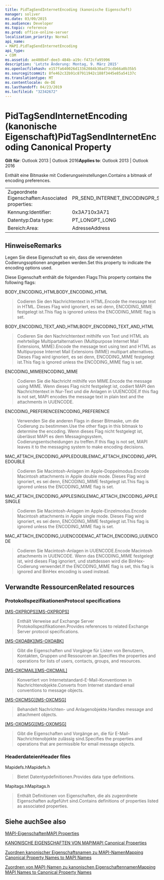 ```yaml
---
title: PidTagSendInternetEncoding (kanonische Eigenschaft)
manager: soliver
ms.date: 03/09/2015
ms.audience: Developer
ms.topic: reference
ms.prod: office-online-server
localization_priority: Normal
api_name:
- MAPI.PidTagSendInternetEncoding
api_type:
- COM
ms.assetid: ae408b4f-dee3-484b-a19c-f472cfa95996
description: 'Letzte Änderung: Montag, 9. März 2015'
ms.openlocfilehash: e157fa640026d13362084b30ad73cdb66a0b35b5
ms.sourcegitcommit: 8fe462c32b91c87911942c188f3445e85a54137c
ms.translationtype: MT
ms.contentlocale: de-DE
ms.lasthandoff: 04/23/2019
ms.locfileid: "32342672"
---
```

# <a name="pidtagsendinternetencoding-canonical-property"></a><span data-ttu-id="f5e53-103">PidTagSendInternetEncoding (kanonische Eigenschaft)</span><span class="sxs-lookup"><span data-stu-id="f5e53-103">PidTagSendInternetEncoding Canonical Property</span></span>

  
  
<span data-ttu-id="f5e53-104">**Gilt für**: Outlook 2013 | Outlook 2016</span><span class="sxs-lookup"><span data-stu-id="f5e53-104">**Applies to**: Outlook 2013 | Outlook 2016</span></span> 
  
<span data-ttu-id="f5e53-105">Enthält eine Bitmaske mit Codierungseinstellungen.</span><span class="sxs-lookup"><span data-stu-id="f5e53-105">Contains a bitmask of encoding preferences.</span></span> 
  
|||
|:-----|:-----|
|<span data-ttu-id="f5e53-106">Zugeordnete Eigenschaften:</span><span class="sxs-lookup"><span data-stu-id="f5e53-106">Associated properties:</span></span>  <br/> |<span data-ttu-id="f5e53-107">PR_SEND_INTERNET_ENCODING</span><span class="sxs-lookup"><span data-stu-id="f5e53-107">PR_SEND_INTERNET_ENCODING</span></span>  <br/> |
|<span data-ttu-id="f5e53-108">Kennung:</span><span class="sxs-lookup"><span data-stu-id="f5e53-108">Identifier:</span></span>  <br/> |<span data-ttu-id="f5e53-109">0x3A71</span><span class="sxs-lookup"><span data-stu-id="f5e53-109">0x3A71</span></span>  <br/> |
|<span data-ttu-id="f5e53-110">Datentyp:</span><span class="sxs-lookup"><span data-stu-id="f5e53-110">Data type:</span></span>  <br/> |<span data-ttu-id="f5e53-111">PT_LONG</span><span class="sxs-lookup"><span data-stu-id="f5e53-111">PT_LONG</span></span>  <br/> |
|<span data-ttu-id="f5e53-112">Bereich:</span><span class="sxs-lookup"><span data-stu-id="f5e53-112">Area:</span></span>  <br/> |<span data-ttu-id="f5e53-113">Adresse</span><span class="sxs-lookup"><span data-stu-id="f5e53-113">Address</span></span>  <br/> |
   
## <a name="remarks"></a><span data-ttu-id="f5e53-114">Hinweise</span><span class="sxs-lookup"><span data-stu-id="f5e53-114">Remarks</span></span>

<span data-ttu-id="f5e53-115">Legen Sie diese Eigenschaft so ein, dass die verwendeten Codierungsoptionen angegeben werden.</span><span class="sxs-lookup"><span data-stu-id="f5e53-115">Set this property to indicate the encoding options used.</span></span> 
  
<span data-ttu-id="f5e53-116">Diese Eigenschaft enthält die folgenden Flags:</span><span class="sxs-lookup"><span data-stu-id="f5e53-116">This property contains the following flags:</span></span>
  
<span data-ttu-id="f5e53-117">BODY_ENCODING_HTML</span><span class="sxs-lookup"><span data-stu-id="f5e53-117">BODY_ENCODING_HTML</span></span> 
  
> <span data-ttu-id="f5e53-118">Codieren Sie den Nachrichtentext in HTML.</span><span class="sxs-lookup"><span data-stu-id="f5e53-118">Encode the message text in HTML.</span></span> <span data-ttu-id="f5e53-119">Dieses Flag wird ignoriert, es sei denn, ENCODING_MIME festgelegt ist.</span><span class="sxs-lookup"><span data-stu-id="f5e53-119">This flag is ignored unless the ENCODING_MIME flag is set.</span></span> 
    
<span data-ttu-id="f5e53-120">BODY_ENCODING_TEXT_AND_HTML</span><span class="sxs-lookup"><span data-stu-id="f5e53-120">BODY_ENCODING_TEXT_AND_HTML</span></span> 
  
> <span data-ttu-id="f5e53-121">Codieren Sie den Nachrichtentext mithilfe von Text und HTML als mehrteilige Multipartalternativen (Multipurpose Internet Mail Extensions, MIME).</span><span class="sxs-lookup"><span data-stu-id="f5e53-121">Encode the message text using text and HTML as Multipurpose Internet Mail Extensions (MIME) multipart alternatives.</span></span> <span data-ttu-id="f5e53-122">Dieses Flag wird ignoriert, es sei denn, ENCODING_MIME festgelegt ist.</span><span class="sxs-lookup"><span data-stu-id="f5e53-122">This flag is ignored unless the ENCODING_MIME flag is set.</span></span> 
    
<span data-ttu-id="f5e53-123">ENCODING_MIME</span><span class="sxs-lookup"><span data-stu-id="f5e53-123">ENCODING_MIME</span></span> 
  
> <span data-ttu-id="f5e53-124">Codieren Sie die Nachricht mithilfe von MIME.</span><span class="sxs-lookup"><span data-stu-id="f5e53-124">Encode the message using MIME.</span></span> <span data-ttu-id="f5e53-125">Wenn dieses Flag nicht festgelegt ist, codiert MAPI den Nachrichtentext in Nur-Text und die Anlagen in UUENCODE.</span><span class="sxs-lookup"><span data-stu-id="f5e53-125">If this flag is not set, MAPI encodes the message text in plain text and the attachments in UUENCODE.</span></span> 
    
<span data-ttu-id="f5e53-126">ENCODING_PREFERENCE</span><span class="sxs-lookup"><span data-stu-id="f5e53-126">ENCODING_PREFERENCE</span></span> 
  
> <span data-ttu-id="f5e53-127">Verwenden Sie die anderen Flags in dieser Bitmaske, um die Codierung zu bestimmen.</span><span class="sxs-lookup"><span data-stu-id="f5e53-127">Use the other flags in this bitmask to determine the encoding.</span></span> <span data-ttu-id="f5e53-128">Wenn dieses Flag nicht festgelegt ist, überlässt MAPI es dem Messagingsystem, Codierungsentscheidungen zu treffen.</span><span class="sxs-lookup"><span data-stu-id="f5e53-128">If this flag is not set, MAPI leaves it to the messaging system to make encoding decisions.</span></span> 
    
<span data-ttu-id="f5e53-129">MAC_ATTACH_ENCODING_APPLEDOUBLE</span><span class="sxs-lookup"><span data-stu-id="f5e53-129">MAC_ATTACH_ENCODING_APPLEDOUBLE</span></span> 
  
> <span data-ttu-id="f5e53-130">Codieren Sie Macintosh-Anlagen im Apple-Doppelmodus.</span><span class="sxs-lookup"><span data-stu-id="f5e53-130">Encode Macintosh attachments in Apple double mode.</span></span> <span data-ttu-id="f5e53-131">Dieses Flag wird ignoriert, es sei denn, ENCODING_MIME festgelegt ist.</span><span class="sxs-lookup"><span data-stu-id="f5e53-131">This flag is ignored unless the ENCODING_MIME flag is set.</span></span> 
    
<span data-ttu-id="f5e53-132">MAC_ATTACH_ENCODING_APPLESINGLE</span><span class="sxs-lookup"><span data-stu-id="f5e53-132">MAC_ATTACH_ENCODING_APPLESINGLE</span></span> 
  
> <span data-ttu-id="f5e53-133">Codieren Sie Macintosh-Anlagen im Apple-Einzelmodus.</span><span class="sxs-lookup"><span data-stu-id="f5e53-133">Encode Macintosh attachments in Apple single mode.</span></span> <span data-ttu-id="f5e53-134">Dieses Flag wird ignoriert, es sei denn, ENCODING_MIME festgelegt ist.</span><span class="sxs-lookup"><span data-stu-id="f5e53-134">This flag is ignored unless the ENCODING_MIME flag is set.</span></span> 
    
<span data-ttu-id="f5e53-135">MAC_ATTACH_ENCODING_UUENCODE</span><span class="sxs-lookup"><span data-stu-id="f5e53-135">MAC_ATTACH_ENCODING_UUENCODE</span></span> 
  
> <span data-ttu-id="f5e53-136">Codieren Sie Macintosh-Anlagen in UUENCODE.</span><span class="sxs-lookup"><span data-stu-id="f5e53-136">Encode Macintosh attachments in UUENCODE.</span></span> <span data-ttu-id="f5e53-137">Wenn das ENCODING_MIME festgelegt ist, wird dieses Flag ignoriert, und stattdessen wird die BinHex-Codierung verwendet.</span><span class="sxs-lookup"><span data-stu-id="f5e53-137">If the ENCODING_MIME flag is set, this flag is ignored and BinHex encoding is used instead.</span></span> 
    
## <a name="related-resources"></a><span data-ttu-id="f5e53-138">Verwandte Ressourcen</span><span class="sxs-lookup"><span data-stu-id="f5e53-138">Related resources</span></span>

### <a name="protocol-specifications"></a><span data-ttu-id="f5e53-139">Protokollspezifikationen</span><span class="sxs-lookup"><span data-stu-id="f5e53-139">Protocol specifications</span></span>

<span data-ttu-id="f5e53-140">[[MS-OXPROPS]](https://msdn.microsoft.com/library/f6ab1613-aefe-447d-a49c-18217230b148%28Office.15%29.aspx)</span><span class="sxs-lookup"><span data-stu-id="f5e53-140">[[MS-OXPROPS]](https://msdn.microsoft.com/library/f6ab1613-aefe-447d-a49c-18217230b148%28Office.15%29.aspx)</span></span>
  
> <span data-ttu-id="f5e53-141">Enthält Verweise auf Exchange Server Protokollspezifikationen.</span><span class="sxs-lookup"><span data-stu-id="f5e53-141">Provides references to related Exchange Server protocol specifications.</span></span>
    
<span data-ttu-id="f5e53-142">[[MS-OXOABK]](https://msdn.microsoft.com/library/f4cf9b4c-9232-4506-9e71-2270de217614%28Office.15%29.aspx)</span><span class="sxs-lookup"><span data-stu-id="f5e53-142">[[MS-OXOABK]](https://msdn.microsoft.com/library/f4cf9b4c-9232-4506-9e71-2270de217614%28Office.15%29.aspx)</span></span>
  
> <span data-ttu-id="f5e53-143">Gibt die Eigenschaften und Vorgänge für Listen von Benutzern, Kontakten, Gruppen und Ressourcen an.</span><span class="sxs-lookup"><span data-stu-id="f5e53-143">Specifies the properties and operations for lists of users, contacts, groups, and resources.</span></span>
    
<span data-ttu-id="f5e53-144">[[MS-OXCMAIL]](https://msdn.microsoft.com/library/b60d48db-183f-4bf5-a908-f584e62cb2d4%28Office.15%29.aspx)</span><span class="sxs-lookup"><span data-stu-id="f5e53-144">[[MS-OXCMAIL]](https://msdn.microsoft.com/library/b60d48db-183f-4bf5-a908-f584e62cb2d4%28Office.15%29.aspx)</span></span>
  
> <span data-ttu-id="f5e53-145">Konvertiert von Internetstandard-E-Mail-Konventionen in Nachrichtenobjekte.</span><span class="sxs-lookup"><span data-stu-id="f5e53-145">Converts from Internet standard email conventions to message objects.</span></span>
    
<span data-ttu-id="f5e53-146">[[MS-OXCMSG]](https://msdn.microsoft.com/library/7fd7ec40-deec-4c06-9493-1bc06b349682%28Office.15%29.aspx)</span><span class="sxs-lookup"><span data-stu-id="f5e53-146">[[MS-OXCMSG]](https://msdn.microsoft.com/library/7fd7ec40-deec-4c06-9493-1bc06b349682%28Office.15%29.aspx)</span></span>
  
> <span data-ttu-id="f5e53-147">Behandelt Nachrichten- und Anlagenobjekte.</span><span class="sxs-lookup"><span data-stu-id="f5e53-147">Handles message and attachment objects.</span></span>
    
<span data-ttu-id="f5e53-148">[[MS-OXOMSG]](https://msdn.microsoft.com/library/daa9120f-f325-4afb-a738-28f91049ab3c%28Office.15%29.aspx)</span><span class="sxs-lookup"><span data-stu-id="f5e53-148">[[MS-OXOMSG]](https://msdn.microsoft.com/library/daa9120f-f325-4afb-a738-28f91049ab3c%28Office.15%29.aspx)</span></span>
  
> <span data-ttu-id="f5e53-149">Gibt die Eigenschaften und Vorgänge an, die für E-Mail-Nachrichtenobjekte zulässig sind.</span><span class="sxs-lookup"><span data-stu-id="f5e53-149">Specifies the properties and operations that are permissible for email message objects.</span></span>
    
### <a name="header-files"></a><span data-ttu-id="f5e53-150">Headerdateien</span><span class="sxs-lookup"><span data-stu-id="f5e53-150">Header files</span></span>

<span data-ttu-id="f5e53-151">Mapidefs.h</span><span class="sxs-lookup"><span data-stu-id="f5e53-151">Mapidefs.h</span></span>
  
> <span data-ttu-id="f5e53-152">Bietet Datentypdefinitionen.</span><span class="sxs-lookup"><span data-stu-id="f5e53-152">Provides data type definitions.</span></span>
    
<span data-ttu-id="f5e53-153">Mapitags.h</span><span class="sxs-lookup"><span data-stu-id="f5e53-153">Mapitags.h</span></span>
  
> <span data-ttu-id="f5e53-154">Enthält Definitionen von Eigenschaften, die als zugeordnete Eigenschaften aufgeführt sind.</span><span class="sxs-lookup"><span data-stu-id="f5e53-154">Contains definitions of properties listed as associated properties.</span></span>
    
## <a name="see-also"></a><span data-ttu-id="f5e53-155">Siehe auch</span><span class="sxs-lookup"><span data-stu-id="f5e53-155">See also</span></span>



[<span data-ttu-id="f5e53-156">MAPI-Eigenschaften</span><span class="sxs-lookup"><span data-stu-id="f5e53-156">MAPI Properties</span></span>](mapi-properties.md)
  
[<span data-ttu-id="f5e53-157">KANONISCHE EIGENSCHAFTEN VON MAPI</span><span class="sxs-lookup"><span data-stu-id="f5e53-157">MAPI Canonical Properties</span></span>](mapi-canonical-properties.md)
  
[<span data-ttu-id="f5e53-158">Zuordnen kanonischer Eigenschaftsnamen zu MAPI-Namen</span><span class="sxs-lookup"><span data-stu-id="f5e53-158">Mapping Canonical Property Names to MAPI Names</span></span>](mapping-canonical-property-names-to-mapi-names.md)
  
[<span data-ttu-id="f5e53-159">Zuordnen von MAPI-Namen zu kanonischen Eigenschaftennamen</span><span class="sxs-lookup"><span data-stu-id="f5e53-159">Mapping MAPI Names to Canonical Property Names</span></span>](mapping-mapi-names-to-canonical-property-names.md)

